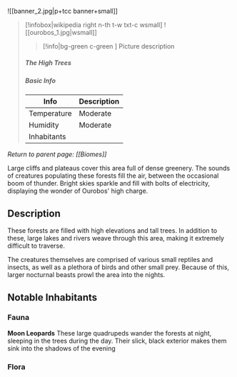 ![[banner_2.jpg|p+tcc banner+small]]
> [!infobox|wikipedia right n-th t-w txt-c wsmall]
> ![[ourobos_1.jpg|wsmall]]
>> [!info|bg-green c-green ] Picture description
>##### The High Trees
> ##### _Basic Info_
> | Info | Description |
> | ---- | ---- |
> | Temperature | Moderate |
> | Humidity | Moderate |
> | Inhabitants |  |

*Return to parent page: [[Biomes]]*

Large cliffs and plateaus cover this area full of dense greenery. The sounds of creatures populating these forests fill the air, between the occasional boom of thunder. Bright skies sparkle and fill with bolts of electricity, displaying the wonder of Ourobos' high charge.

## Description

These forests are filled with high elevations and tall trees. In addition to these, large lakes and rivers weave through this area, making it extremely difficult to traverse. 

The creatures themselves are comprised of various small reptiles and insects, as well as a plethora of birds and other small prey. Because of this, larger nocturnal beasts prowl the area into the nights.

## Notable Inhabitants

### Fauna
**Moon Leopards**
These large quadrupeds wander the forests at night, sleeping in the trees during the day. Their slick, black exterior makes them sink into the shadows of the evening  
### Flora